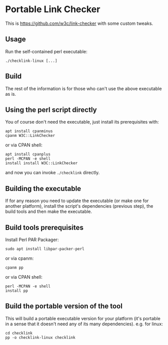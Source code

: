 # Portable Link Checker

This is https://github.com/w3c/link-checker with some custom tweaks.



## Usage

Run the self-contained perl executable:

```
./checklink-linux [...]
```



## Build

The rest of the information is for those who can't use the above executable as is.


## Using the perl script directly

You of course don't need the executable, just install its prerequisites with:

```
apt install cpanminus
cpanm W3C::LinkChecker
```

or via CPAN shell:

```
apt install cpanplus
perl -MCPAN -e shell
install install W3C::LinkChecker
```

and now you can invoke `./checklink` directly.


## Building the executable

If for any reason you need to update the executable (or make one for another platform), install the script's dependencies (previous step), the build tools and then make the executable.

## Build tools prerequisites

Install Perl PAR Packager:

```
sudo apt install libpar-packer-perl
```

or via cpanm:

```
cpanm pp
```

or via CPAN shell:

```
perl -MCPAN -e shell
install pp
```

## Build the portable version of the tool

This will build a portable executable version for your platform (it's portable in a sense that it doesn't need any of its many dependencies). e.g. for linux:

```
cd checklink
pp -o checklink-linux checklink
```
